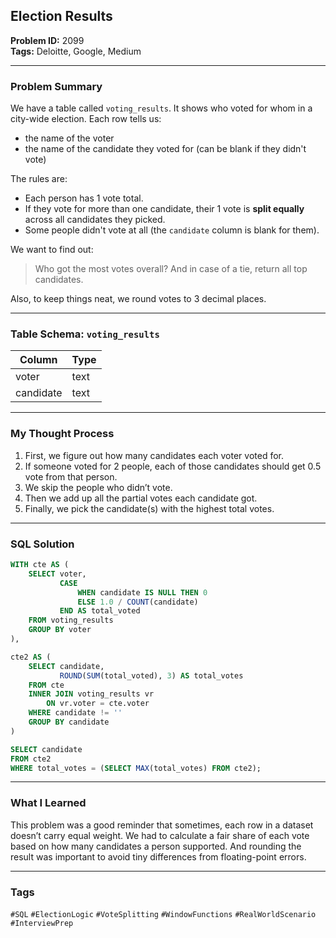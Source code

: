 ## Election Results

**Problem ID:** 2099  
**Tags:** Deloitte, Google, Medium  


---

### Problem Summary

We have a table called `voting_results`. It shows who voted for whom in a city-wide election. Each row tells us:
- the name of the voter
- the name of the candidate they voted for (can be blank if they didn't vote)

The rules are:
- Each person has 1 vote total.
- If they vote for more than one candidate, their 1 vote is **split equally** across all candidates they picked.
- Some people didn't vote at all (the `candidate` column is blank for them).

We want to find out:
> Who got the most votes overall? And in case of a tie, return all top candidates.

Also, to keep things neat, we round votes to 3 decimal places.

---

### Table Schema: `voting_results`

| Column     | Type   |
|------------|--------|
| voter      | text   |
| candidate  | text   |

---

### My Thought Process 

1. First, we figure out how many candidates each voter voted for.
2. If someone voted for 2 people, each of those candidates should get 0.5 vote from that person.
3. We skip the people who didn’t vote.
4. Then we add up all the partial votes each candidate got.
5. Finally, we pick the candidate(s) with the highest total votes.

---

### SQL Solution

```sql
WITH cte AS (
    SELECT voter,
           CASE 
               WHEN candidate IS NULL THEN 0 
               ELSE 1.0 / COUNT(candidate)
           END AS total_voted
    FROM voting_results
    GROUP BY voter
),

cte2 AS (
    SELECT candidate, 
           ROUND(SUM(total_voted), 3) AS total_votes
    FROM cte
    INNER JOIN voting_results vr
        ON vr.voter = cte.voter
    WHERE candidate != ''
    GROUP BY candidate
)

SELECT candidate 
FROM cte2
WHERE total_votes = (SELECT MAX(total_votes) FROM cte2);
```

---

### What I Learned

This problem was a good reminder that sometimes, each row in a dataset doesn’t carry equal weight. We had to calculate a fair share of each vote based on how many candidates a person supported. And rounding the result was important to avoid tiny differences from floating-point errors.

---

### Tags
`#SQL` `#ElectionLogic` `#VoteSplitting` `#WindowFunctions` `#RealWorldScenario` `#InterviewPrep`

